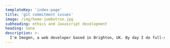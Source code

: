 ```yaml
---
templateKey: 'index-page'
title: 'git commitment issues'
image: /img/home-jumbotron.jpg
subheading: ethics and Javascript development
heading: none
description: >-
  I'm Imogen, a web developer based in Brighton, UK. By day I do full-stack Javascript development; by night I dabble in Ruby, Clojure, and pretending I know how to use Twitter. I like to write about coding, learning, and the intersection of software development and ethical philosophy.
---
```

